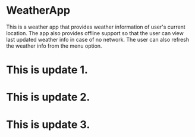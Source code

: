 # WeatherApp
This is a weather app that provides weather information of user's current location. The app also provides offline support so that the user can view last updated weather info in case of no network. The user can also refresh the weather info from the menu option.

# This is update 1.

# This is update 2.

# This is update 3.
